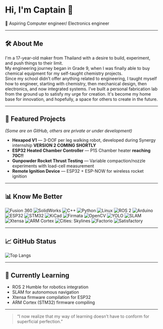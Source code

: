 # Hi, I'm Captain 👋

🚀 Aspiring Computer engineer/ Electronics engineer

---

## 🛠 About Me
I'm a 17-year-old maker from Thailand with a desire to build, experiment, and push things to their limit.  
My engineering journey began in Grade 9, when I was finally able to buy chemical equipment for my self-taught chemistry projects.  
Since my school didn’t offer anything related to engineering, I taught myself how to engineer, starting with chemistry, then mechanical design, then electronics, and now integrated systems.
I’ve built a personal fabrication lab from the ground up to satisfy my urge for creation. It's become my home base for innovation, and hopefully, a space for others to create in the future.

---

## 📂 Featured Projects
*(Some are on GitHub, others are private or under development)*

- **Hexapod V1** — 3-DOF per leg walking robot, developed during Synergy internship **VERSION 2 COMING SHORTLY**
- **ESP32 Heated Chamber Controller** — P1S Chamber heater **reaching 70C!!**
- **Gunpowder Rocket Thrust Testing** — Variable compaction/nozzle experiments with load-cell measurement  
- **Remote Ignition Device** — ESP32 + ESP-NOW for wireless rocket ignition

---

## 📊 Know Me Better
![Fusion 360](https://img.shields.io/badge/Fusion%20360-FF6600?style=for-the-badge&logo=autodesk&logoColor=white)
![SolidWorks](https://img.shields.io/badge/SolidWorks-FF0000?style=for-the-badge&logo=dassaultsystemes&logoColor=white)
![C++](https://img.shields.io/badge/C++-00599C?style=for-the-badge&logo=cplusplus&logoColor=white)
![Python](https://img.shields.io/badge/Python-3776AB?style=for-the-badge&logo=python&logoColor=white)
![Linux](https://img.shields.io/badge/Linux-FCC624?style=for-the-badge&logo=linux&logoColor=black)
![ROS 2](https://img.shields.io/badge/ROS2-22314E?style=for-the-badge&logo=ros&logoColor=white)
![Arduino](https://img.shields.io/badge/Arduino-00979D?style=for-the-badge&logo=arduino&logoColor=white)
![ESP32](https://img.shields.io/badge/ESP32-000000?style=for-the-badge&logo=espressif&logoColor=white)
![STM32](https://img.shields.io/badge/STM32-03234B?style=for-the-badge&logo=stmicroelectronics&logoColor=white)
![KiCad](https://img.shields.io/badge/KiCad-314CB0?style=for-the-badge&logo=kicad&logoColor=white)
![Firmata](https://img.shields.io/badge/Firmata-00979D?style=for-the-badge&logo=arduino&logoColor=white)
![OpenCV](https://img.shields.io/badge/OpenCV-5C3EE8?style=for-the-badge&logo=opencv&logoColor=white)
![YOLO](https://img.shields.io/badge/YOLO-00FFFF?style=for-the-badge&logo=yolo&logoColor=black)
![SLAM](https://img.shields.io/badge/SLAM-FF5733?style=for-the-badge)
![Xtensa](https://img.shields.io/badge/Xtensa%20Firmware-FFB300?style=for-the-badge)
![ARM Cortex](https://img.shields.io/badge/ARM%20Cortex-0091BD?style=for-the-badge)
![Cities: Skylines](https://img.shields.io/badge/Cities%20Skylines-0078D7?style=for-the-badge&logo=steam&logoColor=white)
![Factorio](https://img.shields.io/badge/Factorio-ED9121?style=for-the-badge&logo=steam&logoColor=white)
![Satisfactory](https://img.shields.io/badge/Satisfactory-FF6600?style=for-the-badge&logo=epicgames&logoColor=white)

---

## 📈 GitHub Status
![Top Langs](https://github-readme-stats.vercel.app/api/top-langs/?username=kapitam&layout=compact&theme=tokyonight)

---

## 🌱 Currently Learning
- ROS 2 Humble for robotics integration  
- SLAM for autonomous navigation  
- Xtensa firmware compilation for ESP32  
- ARM Cortex (STM32) firmware compiling

---

> “I now realize that my way of learning doesn’t have to conform for superficial perfection.”
